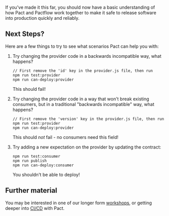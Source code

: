 If you've made it this far, you should now have a basic understanding of how Pact and Pactflow work together to make it safe to release software into production quickly and reliably.



## Next Steps?

Here are a few things to try to see what scenarios Pact can help you with:

1. Try changing the provider code in a backwards incompatible way, what happens?

    ```
    // First remove the 'id' key in the provider.js file, then run
    npm run test:provider
    npm run can-deploy:provider
    ```
    This should fail!

1. Try changing the provider code in a way that won't break existing consumers, but in a traditional "backwards incompatible" way, what happens?

    ```
    // First remove the 'version' key in the provider.js file, then run
    npm run test:provider
    npm run can-deploy:provider
    ```
    This should _not_ fail - no consumers need this field!

1. Try adding a new expectation on the provider by updating the contract:

    ```
    npm run test:consumer
    npm run publish
    npm run can-deploy:consumer
    ```
    You shouldn't be able to deploy!


## Further material

You may be interested in one of our longer form [workshops](https://docs.pact.io/implementation_guides/workshops), or getting deeper into [CI/CD](https://docs.pactflow.io/docs/workshops/ci-cd/) with Pact.